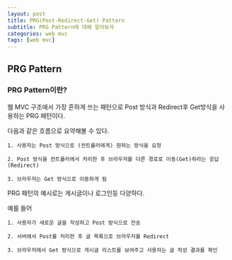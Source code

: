 ```yaml
---
layout: post
title: PRG(Post-Redirect-Get) Pattern
subtitle: PRG Pattern에 대해 알아보자
categories: web mvc
tags: [web mvc]
---
```


## PRG Pattern

### PRG Pattern이란?

웹 MVC 구조에서 가장 흔하게 쓰는 패턴으로 Post 방식과 Redirect후 Get방식을 사용하는 PRG 패턴이다.

다음과 같은 흐름으로 요약해볼 수 있다.

    1. 사용자는 Post 방식으로 (컨트롤러에게) 원하는 방식을 요청

    2. Post 방식을 컨트롤러에서 처리한 후 브라우저를 다른 경로로 이동(Get)하라는 응답(Redirect)
   
    3. 브라우저는 Get 방식으로 이동하게 됨

PRG 패턴의 예시로는 게시글이나 로그인등 다양하다. 

예를 들어 

    1. 사용자가 새로운 글을 작성하고 Post 방식으로 전송

    2. 서버에서 Post를 처리한 후 글 목록으로 브라우저를 Redirect

    3. 브라우저에서 Get 방식으로 게시글 리스트를 보여주고 사용자는 글 작성 결과를 확인


